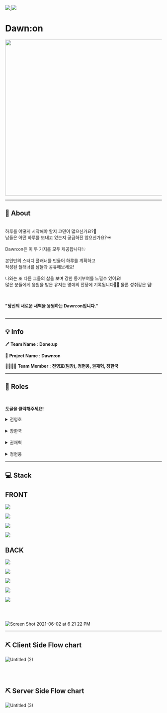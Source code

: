 <a href="https://dawn-on.club">![](https://img.shields.io/badge/PROJECT-Dawn:on-8085f1?style=for-the-badge) </a>
![](https://img.shields.io/badge/Team-Done:up-blue?style=for-the-badge)
# Dawn:on


<img src="https://user-images.githubusercontent.com/75114956/120579352-52355c80-c462-11eb-9837-6164ccdee041.jpeg?raw=true"  width="850" height="500">


*************

## 🔎 About

<br />
하루를 어떻게 시작해야 할지 고민이 많으신가요?🤔<br />
남들은 어떤 하루를 보내고 있는지 궁금하진 않으신가요?☀️<br />
<br />
Dawn:on은 이 두 가지를 모두 제공합니다!💡<br />
<br />
본인만의 스터디 플래너를 만들어 하루를 계획하고<br />
작성된 플래너를 남들과 공유해보세요! <br />
<br />
나와는 또 다른 그들의 삶을 보며 강한 동기부여를 느낄수 있어요!<br />
많은 분들에게 응원을 받은 유저는 명예의 전당에 기록됩니다👍🏻 물론 성취감은 덤!<br />
<br />
<br />

**"당신의 새로운 새벽을 응원하는 Dawn:on입니다."**
<br />
<br />

*************

## 💡 Info


🖊  **Team Name** : **Done:up**<br />

📙 **Project Name** : **Dawn:on**<br />

👨‍👨‍👧‍👧  **Team Member** : **전영호(팀장), 정현웅, 권재혁, 장한국** <br />


******

## 📌 Roles
<br />

**토글을 클릭해주세요!**

<details>
<summary>전영호</summary>

<ul>
   <br />
<a href=https://github.com/Hprogram target="_blank"><img src=https://img.shields.io/badge/github-Youngho--jeon-f7d000?style=for-the-badge&logo=GitHub/></a><br />
<img src=https://img.shields.io/badge/position-back--end-black?style=for-the-badge />

- Position: Team Leader, Back-End
- Stack: `Typescript`, `TypeORM`, `Node.js`,  `NestJS`, `MySql`,  `PassPort`, `JWT`
- Contributions
    - **Basic**
        - 아이디어 기획
        - 와이어 프레임 작성
        - 플로우차트 작성
        - WIKI
        - READ.ME
        - 스키마에 따른 관계 설정 및 엔티티 생성
    - **Post컨트롤러**
        - 인기순,최신순 & 직업,닉네임,태그별 검색[Get]
        - 좋아요[Get]
        - 포스팅[Get]
        - 개인피드[Get,Patch,Delete]
        - 모아보기피드[Get]
    - **Guard**
        - 로컬 로그인
        - 소셜 로그인:[구글,카카오]

</details>

<br/>

<details>
<summary>장한국</summary>

<ul>
   <br />
<a href=https://github.com/gookgookJ target="_blank"><img src=https://img.shields.io/badge/github-Hangook--jang-blue?style=for-the-badge&logo=GitHub/></a><br />
<img src=https://img.shields.io/badge/position-back--end-black?style=for-the-badge />

- Position: Team Member, Back-End
- Stack: `Typescript`, `TypeORM`, `Node.js`,  `NestJS`, `MySql`, `AWS` `PassPort` `JWT`
- Contributions
    - **Basic**
        - 아이디어 기획
        - 와이어 프레임 작성
        - 플로우차트 작성
        - WIKI
        - READ.ME
        - 스키마에 따른 관계 설정 및 엔티티 생성
    - **Auth컨트롤러**
        - 회원가입[Post]
        - 로그인[Post]
        - 소셜로그인[Get]
        - 로그아웃[Post]
        - 마이페이지[Get,Patch]
    - **Guard**
        - 로컬 로그인
        - 소셜 로그인:[구글,카카오]
    - **Deploy**
        - AWS[EC2,RDS,S3,Cloud Front,Route53,Certificate Manager]

</details>

<br/>

<details>
<summary>권재혁</summary>

<ul>
   <br />
<a href=https://github.com/allofhyuk target="_blank"><img src=https://img.shields.io/badge/github-JaeHyuk--gwon-2b3390?style=for-the-badge&logo=GitHub/></a><br />
<img src=https://img.shields.io/badge/position-front--end-blueviolet?style=for-the-badge />

- Position: Team Member, Front-End
- Stack: `Typescript`, ``, `` ``
- Contributions
    - **Basic**
        - 아이디어 기획
        - 와이어 프레임 작성
        - 플로우차트 작성
        - WIKI
        - READ.ME
    - **Front-End**
        - 와이어프레임 설계
- 
- 
- 
</details>

<br/>

<details>
<summary>정현웅</summary>

<ul>
   <br />
<a href=https://github.com/Jeong-HW target="_blank"><img src=https://img.shields.io/badge/github-Hyunwoog--Jeong-pink?style=for-the-badge&logo=GitHub/></a><br />
<img src=https://img.shields.io/badge/position-front--end-black?style=for-the-badge />

- Position: Team Member, Front-End
- Stack: `Typescript`, `React-Redux`, `Axios`, `React` , `React-Hook` 
- Contributions
    - **Basic**
        - 아이디어 기획
        - 와이어 프레임 작성
        - 플로우차트 작성
        - WIKI
        - READ.ME
    - **Front-End**
        - 와이어 프레임 설계
- 
- 
- 
</details>
   

*************
   
## 💻 Stack
## FRONT
![](https://img.shields.io/badge/FRONT--end-Typescript-007ACC?style=for-the-badge&logo=TypeScript)
   
![](https://img.shields.io/badge/FRONT--end-React-61DAFB?style=for-the-badge&logo=React)
   
![](https://img.shields.io/badge/FRONT--end-React--hooks-61DAFB?style=for-the-badge&logo=React)
   
![](https://img.shields.io/badge/FRONT--end-Redux-7b40bd?style=for-the-badge&logo=Redux)
   
## BACK
![](https://img.shields.io/badge/BACK--end-Node.js-7cb700?style=for-the-badge&logo=node.js)
   
![](https://img.shields.io/badge/BACK--end-Nestjs-d7214e?style=for-the-badge&logo=nestjs)
   
![](https://img.shields.io/badge/BACK--end-Mysql-086289?style=for-the-badge&logo=mysql)
   
![](https://img.shields.io/badge/BACK--end-typeorm-f60d01?style=for-the-badge&logo=Typeorm)
   
![](https://img.shields.io/badge/BACK--end-AWS--deploy-f79400?style=for-the-badge&logo=amazon%20aws)
   
 <br/>
 <br/>
   
![Screen Shot 2021-06-02 at 6 21 22 PM](https://user-images.githubusercontent.com/75114956/120455148-75fb9280-c3cf-11eb-9e3e-b054e6e9a41d.png)

 *************
 ## ⛏ Client Side Flow chart
 
![Untitled (2)](https://user-images.githubusercontent.com/75114956/120616942-9d686300-c494-11eb-94a1-cffb5b4eeb82.jpg)

<br />
<br />
   
 ## ⛏ Server Side Flow chart
   

![Untitled (3)](https://user-images.githubusercontent.com/75114956/120624269-7e210400-c49b-11eb-8cd1-2f9175e0eb99.jpg)



